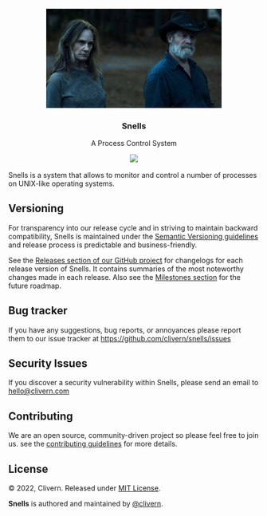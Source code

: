 <p align="center">
    <img alt="Snells Logo" src="/img/logo.jpeg" width="70%" />
    <h3 align="center">Snells</h3>
    <p align="center">A Process Control System</p>
    <p align="center">
        <a href="https://github.com/Clivern/Snells/actions/workflows/build.yml">
            <img src="https://github.com/Clivern/Snells/actions/workflows/build.yml/badge.svg"/>
        </a>
    </p>
</p>

Snells is a system that allows to monitor and control a number of processes on UNIX-like operating systems.


## Versioning

For transparency into our release cycle and in striving to maintain backward compatibility, Snells is maintained under the [Semantic Versioning guidelines](https://semver.org/) and release process is predictable and business-friendly.

See the [Releases section of our GitHub project](https://github.com/clivern/snells/releases) for changelogs for each release version of Snells. It contains summaries of the most noteworthy changes made in each release. Also see the [Milestones section](https://github.com/clivern/snells/milestones) for the future roadmap.


## Bug tracker

If you have any suggestions, bug reports, or annoyances please report them to our issue tracker at https://github.com/clivern/snells/issues


## Security Issues

If you discover a security vulnerability within Snells, please send an email to [hello@clivern.com](mailto:hello@clivern.com)


## Contributing

We are an open source, community-driven project so please feel free to join us. see the [contributing guidelines](CONTRIBUTING.md) for more details.


## License

© 2022, Clivern. Released under [MIT License](https://opensource.org/licenses/mit-license.php).

**Snells** is authored and maintained by [@clivern](http://github.com/clivern).
